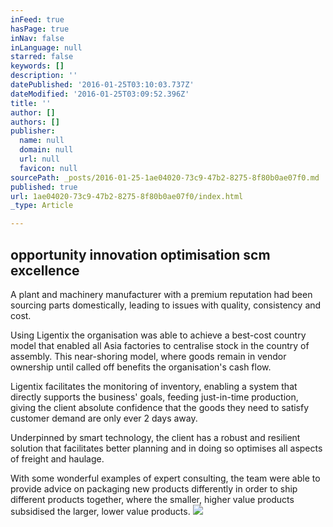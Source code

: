 ```yaml
---
inFeed: true
hasPage: true
inNav: false
inLanguage: null
starred: false
keywords: []
description: ''
datePublished: '2016-01-25T03:10:03.737Z'
dateModified: '2016-01-25T03:09:52.396Z'
title: ''
author: []
authors: []
publisher:
  name: null
  domain: null
  url: null
  favicon: null
sourcePath: _posts/2016-01-25-1ae04020-73c9-47b2-8275-8f80b0ae07f0.md
published: true
url: 1ae04020-73c9-47b2-8275-8f80b0ae07f0/index.html
_type: Article

---
```

## opportunity innovation optimisation  scm excellence

A plant and machinery manufacturer with a premium reputation had been sourcing parts domestically, leading to issues with quality, consistency and cost.

Using Ligentix the organisation was able to achieve a best-cost country model that enabled all Asia factories to centralise stock in the country of assembly.  This near-shoring model, where goods remain in vendor ownership until called off benefits the organisation's cash flow.

Ligentix facilitates the monitoring of inventory, enabling a system that directly supports the business' goals, feeding just-in-time production, giving the client absolute confidence that the goods they need to satisfy customer demand are only ever 2 days away.

Underpinned by smart technology, the client has a robust and resilient solution that facilitates better planning and in doing so optimises all aspects of freight and haulage.

With some wonderful examples of expert consulting, the team were able to provide advice on packaging new products differently in order to ship different products together, where the smaller, higher value products subsidised the larger, lower value products. ![](https://the-grid-user-content.s3-us-west-2.amazonaws.com/7a374280-b1ba-4cf4-8294-6d7fadd6debf.jpg)